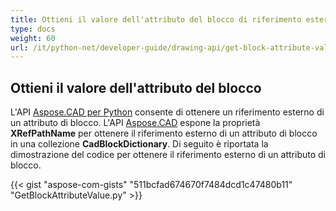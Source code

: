 ```yaml
---
title: Ottieni il valore dell'attributo del blocco di riferimento esterno
type: docs
weight: 60
url: /it/python-net/developer-guide/drawing-api/get-block-attribute-value-of-external-reference/
---
```


## **Ottieni il valore dell'attributo del blocco**

L'API [Aspose.CAD per Python](/cad/python/) consente di ottenere un riferimento esterno di un attributo di blocco. L'API [Aspose.CAD](https://products.aspose.com/cad/python/) espone la proprietà **XRefPathName** per ottenere il riferimento esterno di un attributo di blocco in una collezione **CadBlockDictionary**. Di seguito è riportata la dimostrazione del codice per ottenere il riferimento esterno di un attributo di blocco.

{{< gist "aspose-com-gists" "511bcfad674670f7484dcd1c47480b11" "GetBlockAttributeValue.py" >}}
